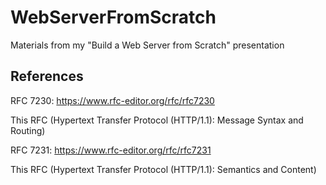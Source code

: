 # WebServerFromScratch
Materials from my "Build a Web Server from Scratch" presentation

## References

RFC 7230: https://www.rfc-editor.org/rfc/rfc7230

This RFC (Hypertext Transfer Protocol (HTTP/1.1): Message Syntax and Routing) 

RFC 7231: https://www.rfc-editor.org/rfc/rfc7231

This RFC (Hypertext Transfer Protocol (HTTP/1.1): Semantics and Content) 


